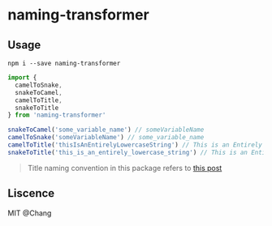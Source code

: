 # naming-transformer

## Usage

```
npm i --save naming-transformer
```

```js
import {
  camelToSnake,
  snakeToCamel,
  camelToTitle,
  snakeToTitle
} from 'naming-transformer'

snakeToCamel('some_variable_name') // someVariableName
camelToSnake('someVariableName') // some_variable_name
camelToTitle('thisIsAnEntirelyLowercaseString') // This is an Entirely Lowercase String
snakeToTitle('this_is_an_entirely_lowercase_string') // This is an Entirely Lowercase String
```

> Title naming convention in this package refers to [this post](http://grammar.yourdictionary.com/capitalization/rules-for-capitalization-in-titles.html)

## Liscence

MIT @Chang 
